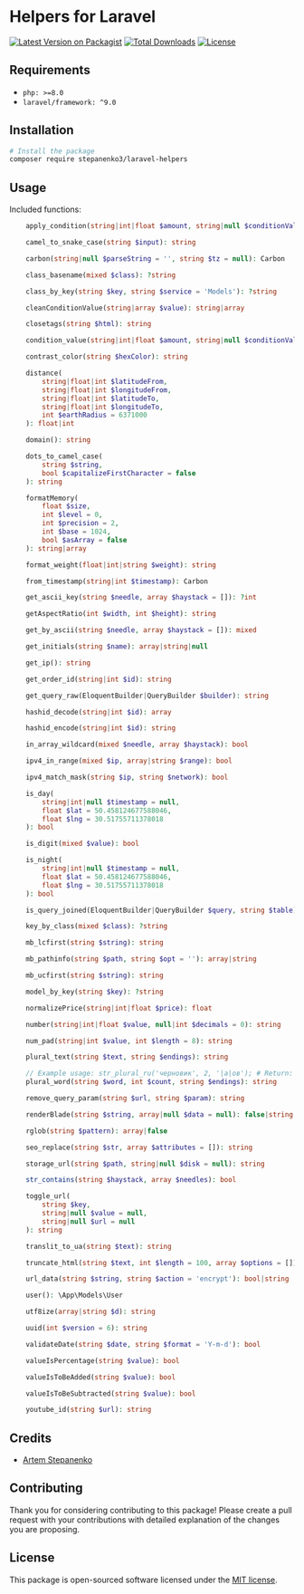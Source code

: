 
# Helpers for Laravel

[![Latest Version on Packagist](https://img.shields.io/packagist/v/stepanenko3/laravel-helpers.svg?style=flat-square)](https://packagist.org/packages/stepanenko3/laravel-helpers)
[![Total Downloads](https://img.shields.io/packagist/dt/stepanenko3/laravel-helpers.svg?style=flat-square)](https://packagist.org/packages/stepanenko3/laravel-helpers)
[![License](https://poser.pugx.org/stepanenko3/laravel-helpers/license)](https://packagist.org/packages/stepanenko3/laravel-helpers)

## Requirements

- `php: >=8.0`
- `laravel/framework: ^9.0`

## Installation

```bash
# Install the package
composer require stepanenko3/laravel-helpers
```

## Usage

Included functions:

```php
    apply_condition(string|int|float $amount, string|null $conditionValue = null): float

    camel_to_snake_case(string $input): string

    carbon(string|null $parseString = '', string $tz = null): Carbon

    class_basename(mixed $class): ?string

    class_by_key(string $key, string $service = 'Models'): ?string

    cleanConditionValue(string|array $value): string|array

    closetags(string $html): string

    condition_value(string|int|float $amount, string|null $conditionValue = null): string|int|float

    contrast_color(string $hexColor): string

    distance(
        string|float|int $latitudeFrom, 
        string|float|int $longitudeFrom, 
        string|float|int $latitudeTo, 
        string|float|int $longitudeTo, 
        int $earthRadius = 6371000
    ): float|int

    domain(): string

    dots_to_camel_case(
        string $string, 
        bool $capitalizeFirstCharacter = false
    ): string

    formatMemory(
        float $size, 
        int $level = 0, 
        int $precision = 2, 
        int $base = 1024, 
        bool $asArray = false
    ): string|array

    format_weight(float|int|string $weight): string

    from_timestamp(string|int $timestamp): Carbon

    get_ascii_key(string $needle, array $haystack = []): ?int

    getAspectRatio(int $width, int $height): string

    get_by_ascii(string $needle, array $haystack = []): mixed

    get_initials(string $name): array|string|null

    get_ip(): string

    get_order_id(string|int $id): string

    get_query_raw(EloquentBuilder|QueryBuilder $builder): string

    hashid_decode(string|int $id): array

    hashid_encode(string|int $id): string

    in_array_wildcard(mixed $needle, array $haystack): bool

    ipv4_in_range(mixed $ip, array|string $range): bool

    ipv4_match_mask(string $ip, string $network): bool

    is_day(
        string|int|null $timestamp = null, 
        float $lat = 50.458124677588046, 
        float $lng = 30.51755711378018
    ): bool

    is_digit(mixed $value): bool

    is_night(
        string|int|null $timestamp = null, 
        float $lat = 50.458124677588046, 
        float $lng = 30.51755711378018
    ): bool

    is_query_joined(EloquentBuilder|QueryBuilder $query, string $table): bool

    key_by_class(mixed $class): ?string

    mb_lcfirst(string $string): string

    mb_pathinfo(string $path, string $opt = ''): array|string

    mb_ucfirst(string $string): string

    model_by_key(string $key): ?string

    normalizePrice(string|int|float $price): float

    number(string|int|float $value, null|int $decimals = 0): string

    num_pad(string|int $value, int $length = 8): string

    plural_text(string $text, string $endings): string

    // Example usage: str_plural_ru('черновик', 2, '|а|ов'); # Return: черновика
    plural_word(string $word, int $count, string $endings): string

    remove_query_param(string $url, string $param): string

    renderBlade(string $string, array|null $data = null): false|string

    rglob(string $pattern): array|false

    seo_replace(string $str, array $attributes = []): string

    storage_url(string $path, string|null $disk = null): string

    str_contains(string $haystack, array $needles): bool

    toggle_url(
        string $key, 
        string|null $value = null, 
        string|null $url = null
    ): string

    translit_to_ua(string $text): string

    truncate_html(string $text, int $length = 100, array $options = []): string

    url_data(string $string, string $action = 'encrypt'): bool|string

    user(): \App\Models\User

    utf8ize(array|string $d): string

    uuid(int $version = 6): string

    validateDate(string $date, string $format = 'Y-m-d'): bool

    valueIsPercentage(string $value): bool

    valueIsToBeAdded(string $value): bool

    valueIsToBeSubtracted(string $value): bool

    youtube_id(string $url): string
```

## Credits

- [Artem Stepanenko](https://github.com/stepanenko3)

## Contributing

Thank you for considering contributing to this package! Please create a pull request with your contributions with detailed explanation of the changes you are proposing.

## License

This package is open-sourced software licensed under the [MIT license](LICENSE.md).
